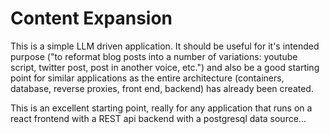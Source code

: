# Content Expansion

This is a simple LLM driven application. It should be useful for it's intended purpose ("to reformat blog posts into a number of variations: youtube script, twitter post, post in another voice, etc.") and also be a good starting point for similar applications as the entire architecture (containers, database, reverse proxies, front end, backend) has already been created. 

This is an excellent starting point, really for any application that runs on a react frontend with a REST api backend with a postgresql data source... 




